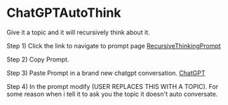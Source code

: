 # ChatGPTAutoThink
Give it a topic and it will recursively think about it.


Step 1) Click the link to navigate to prompt page [RecursiveThinkingPrompt](https://github.com/Neur0plasticity/ChatGPTAutoThink/blob/main/prompt.recursivethinking.txt)

Step 2) Copy Prompt.

Step 3) Paste Prompt in a brand new chatgpt conversation. [ChatGPT](https://chat.openai.com/chat)

Step 4) In the prompt modify (USER REPLACES THIS WITH A TOPIC). 
        For some reason when i tell it to ask you the topic it doesn't auto conversate.
